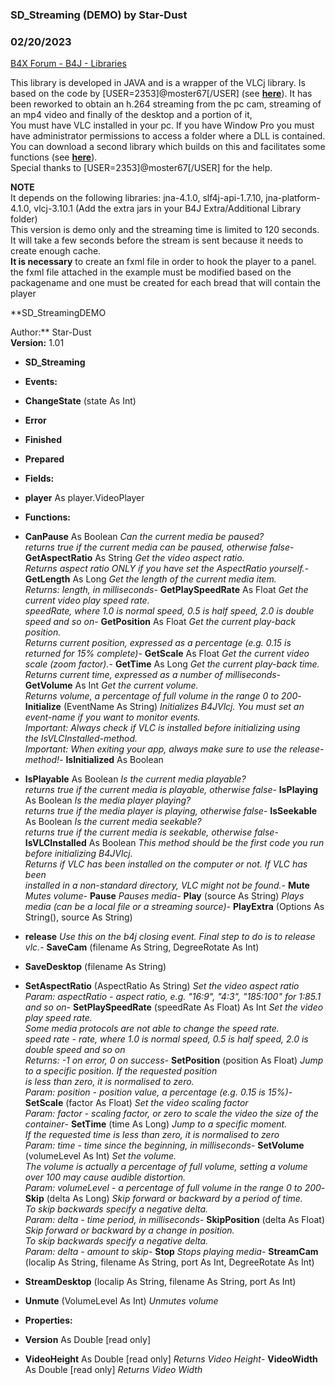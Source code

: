 ### SD_Streaming (DEMO) by Star-Dust
### 02/20/2023
[B4X Forum - B4J - Libraries](https://www.b4x.com/android/forum/threads/146306/)

This library is developed in JAVA and is a wrapper of the VLCj library. Is based on the code by [USER=2353]@moster67[/USER] (see [**here**](https://www.b4x.com/android/forum/threads/b4jvlcj-embed-vlc-mediaplayer-in-your-program-app.77098/#content)). It has been reworked to obtain an h.264 streaming from the pc cam, streaming of an mp4 video and finally of the desktop and a portion of it,  
You must have VLC installed in your pc. If you have Window Pro you must have administrator permissions to access a folder where a DLL is contained.  
You can download a second library which builds on this and facilitates some functions (see [**here**](https://www.b4x.com/android/forum/threads/sd_videostreaming-demo.146285/)).  
Special thanks to [USER=2353]@moster67[/USER] for the help.  
  
**NOTE**  
It depends on the following libraries: jna-4.1.0, slf4j-api-1.7.10, jna-platform-4.1.0, vlcj-3.10.1 (Add the extra jars in your B4J Extra/Additional Library folder)  
This version is demo only and the streaming time is limited to 120 seconds. It will take a few seconds before the stream is sent because it needs to create enough cache.  
**It is necessary** to create an fxml file in order to hook the player to a panel. the fxml file attached in the example must be modified based on the packagename and one must be created for each bread that will contain the player  
  
**SD\_StreamingDEMO  
  
Author:** Star-Dust  
**Version:** 1.01  

- **SD\_Streaming**

- **Events:**

- **ChangeState** (state As Int)
- **Error**
- **Finished**
- **Prepared**

- **Fields:**

- **player** As player.VideoPlayer

- **Functions:**

- **CanPause** As Boolean
*Can the current media be paused?  
 returns true if the current media can be paused, otherwise false*- **GetAspectRatio** As String
*Get the video aspect ratio.  
 Returns aspect ratio ONLY if you have set the AspectRatio yourself.*- **GetLength** As Long
*Get the length of the current media item.  
 Returns: length, in milliseconds*- **GetPlaySpeedRate** As Float
*Get the current video play speed rate.  
 speedRate, where 1.0 is normal speed, 0.5 is half speed, 2.0 is double speed and so on*- **GetPosition** As Float
*Get the current play-back position.  
 Returns current position, expressed as a percentage (e.g. 0.15 is returned for 15% complete)*- **GetScale** As Float
*Get the current video scale (zoom factor).*- **GetTime** As Long
*Get the current play-back time.  
 Returns current time, expressed as a number of milliseconds*- **GetVolume** As Int
*Get the current volume.  
 Returns volume, a percentage of full volume in the range 0 to 200*- **Initialize** (EventName As String)
*Initializes B4JVlcj. You must set an event-name if you want to monitor events.  
 Important: Always check if VLC is installed before initializing using  
 the IsVLCInstalled-method.  
 Important: When exiting your app, always make sure to use the release-method!*- **IsInitialized** As Boolean
- **IsPlayable** As Boolean
*Is the current media playable?  
 returns true if the current media is playable, otherwise false*- **IsPlaying** As Boolean
*Is the media player playing?  
 returns true if the media player is playing, otherwise false*- **IsSeekable** As Boolean
*Is the current media seekable?  
 returns true if the current media is seekable, otherwise false*- **IsVLCInstalled** As Boolean
*This method should be the first code you run before initializing B4JVlcj.  
 Returns if VLC has been installed on the computer or not. If VLC has been  
 installed in a non-standard directory, VLC might not be found.*- **Mute**
*Mutes volume*- **Pause**
*Pauses media*- **Play** (source As String)
*Plays media (can be a local file or a streaming source)*- **PlayExtra** (Options As String(), source As String)
- **release**
*Use this on the b4j closing event. Final step to do is to release vlc.*- **SaveCam** (filename As String, DegreeRotate As Int)
- **SaveDesktop** (filename As String)
- **SetAspectRatio** (AspectRatio As String)
*Set the video aspect ratio  
 Param: aspectRatio - aspect ratio, e.g. "16:9", "4:3", "185:100" for 1:85.1 and so on*- **SetPlaySpeedRate** (speedRate As Float) As Int
*Set the video play speed rate.  
 Some media protocols are not able to change the speed rate.  
 speed rate - rate, where 1.0 is normal speed, 0.5 is half speed, 2.0 is double speed and so on  
 Returns: -1 on error, 0 on success*- **SetPosition** (position As Float)
*Jump to a specific position. If the requested position  
 is less than zero, it is normalised to zero.  
 Param: position - position value, a percentage (e.g. 0.15 is 15%)*- **SetScale** (factor As Float)
*Set the video scaling factor  
 Param: factor - scaling factor, or zero to scale the video the size of the container*- **SetTime** (time As Long)
*Jump to a specific moment.  
 If the requested time is less than zero, it is normalised to zero  
 Param: time - time since the beginning, in milliseconds*- **SetVolume** (volumeLevel As Int)
*Set the volume.  
 The volume is actually a percentage of full volume, setting a volume  
 over 100 may cause audible distortion.  
 Param: volumeLevel - a percentage of full volume in the range 0 to 200*- **Skip** (delta As Long)
*Skip forward or backward by a period of time.  
 To skip backwards specify a negative delta.  
 Param: delta - time period, in milliseconds*- **SkipPosition** (delta As Float)
*Skip forward or backward by a change in position.  
 To skip backwards specify a negative delta.  
 Param: delta - amount to skip*- **Stop**
*Stops playing media*- **StreamCam** (localip As String, filename As String, port As Int, DegreeRotate As Int)
- **StreamDesktop** (localip As String, filename As String, port As Int)
- **Unmute** (VolumeLevel As Int)
*Unmutes volume*
- **Properties:**

- **Version** As Double [read only]
- **VideoHeight** As Double [read only]
*Returns Video Height*- **VideoWidth** As Double [read only]
*Returns Video Width*